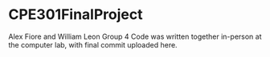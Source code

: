 # CPE301FinalProject
Alex Fiore and William Leon
Group 4
Code was written together in-person at the computer lab, with final commit uploaded here.
